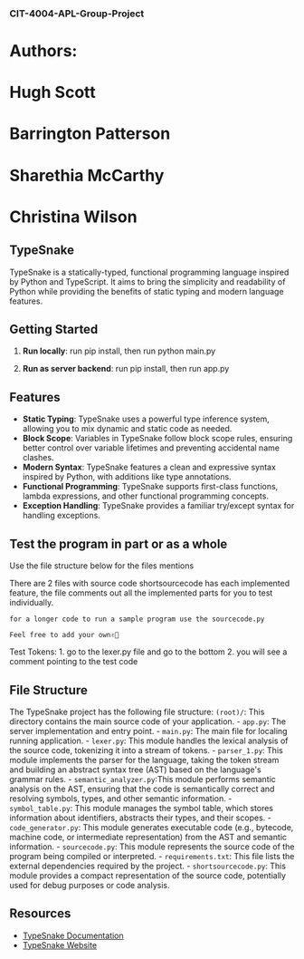 ### CIT-4004-APL-Group-Project

# Authors:

# Hugh Scott

# Barrington Patterson

# Sharethia McCarthy

# Christina Wilson

## TypeSnake

TypeSnake is a statically-typed, functional programming language inspired by Python and TypeScript. It aims to bring the simplicity and readability of Python while providing the benefits of static typing and modern language features.

## Getting Started

1. **Run locally**: run pip install, then run python main.py

2. **Run as server backend**: run pip install, then run app.py

## Features

- **Static Typing**: TypeSnake uses a powerful type inference system, allowing you to mix dynamic and static code as needed.
- **Block Scope**: Variables in TypeSnake follow block scope rules, ensuring better control over variable lifetimes and preventing accidental name clashes.
- **Modern Syntax**: TypeSnake features a clean and expressive syntax inspired by Python, with additions like type annotations.
- **Functional Programming**: TypeSnake supports first-class functions, lambda expressions, and other functional programming concepts.
- **Exception Handling**: TypeSnake provides a familiar try/except syntax for handling exceptions.

## Test the program in part or as a whole

Use the file structure below for the files mentions

There are 2 files with source code
shortsourcecode has each implemented feature, the file comments out all the implemented parts for you
to test individually.

    for a longer code to run a sample program use the sourcecode.py

    Feel free to add your own✌🏾

Test Tokens: 1. go to the lexer.py file and go to the bottom 2. you will see a comment pointing to the test code

## File Structure

The TypeSnake project has the following file structure:
`(root)/`: This directory contains the main source code of your application. - `app.py`: The server implementation and entry point. - `main.py`: The main file for localing running application. - `lexer.py`: This module handles the lexical analysis of the source code, tokenizing it into a stream of tokens. - `parser_1.py`: This module implements the parser for the language, taking the token stream and building an abstract syntax tree (AST) based on the language's grammar rules. - `semantic_analyzer.py`:This module performs semantic analysis on the AST, ensuring that the code is semantically correct and resolving symbols, types, and other semantic information. - `symbol_table.py`: This module manages the symbol table, which stores information about identifiers, abstracts their types, and their scopes. - `code_generator.py`: This module generates executable code (e.g., bytecode, machine code, or intermediate representation) from the AST and semantic information. - `sourcecode.py`: This module represents the source code of the program being compiled or interpreted. - `requirements.txt`: This file lists the external dependencies required by the project. - `shortsourcecode.py`: This module provides a compact representation of the source code, potentially used for debug purposes or code analysis.

## Resources

- [TypeSnake Documentation](https://docs.google.com/document/d/1HaJzZFqHK1ZdScXy_jM797ikMFCdwXuMlkATgj-Xj2U/edit?usp=sharing)
- [TypeSnake Website](https://apl-web-ui.vercel.app/)
